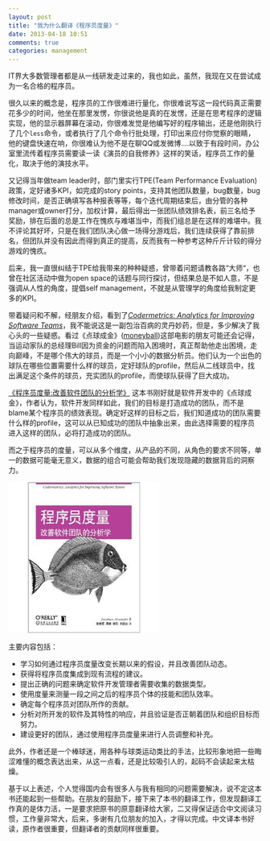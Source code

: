 ```yaml
---
layout: post
title: "我为什么翻译《程序员度量》"
date: 2013-04-18 10:51
comments: true
categories: management
---
```

IT界大多数管理者都是从一线研发走过来的，我也如此，虽然，我现在又在尝试成为一名合格的程序员。

很久以来的概念是，程序员的工作很难进行量化，你很难说写这一段代码真正需要花多少的时间，他坐在那里发愣，你很说他是真的在发愣，还是在思考程序的逻辑实现，他的显示器屏幕在滚动，你很难发觉是他编写好的程序输出，还是他刚执行了几个<code>less</code>命令，或者执行了几个命令行批处理，打印出来应付你觉察的眼睛，他的键盘快速在响，你很难认为他不是在聊QQ或发微博....以致于有段时间，办公室里流传着程序员需要读一读《演员的自我修养》这样的笑话，程序员工作的量化，取决于他的演技水平。

又记得当年做team leader时，部门里实行TPE(Team Performance Evaluation)政策，定好诸多KPI，如完成的story points，支持其他团队数量，bug数量，bug修改时间，是否正确填写各种报表等等，每个迭代周期结束后，由分管的各种manager或owner打分，加权计算，最后得出一张团队绩效排名表，前三名给予奖励，排在后面的总是工作在愧疚与难堪当中，而我们组总是在这样的难堪中。我不评论其好坏，只是在我们团队决心做一场得分游戏后，我们连续获得了靠前排名，但团队并没有因此而得到真正的提高，反而我有一种参考这种斤斤计较的得分游戏的愧疚。

后来，我一直很纠结于TPE给我带来的种种疑惑，曾带着问题请教各路“大师“，也曾在社区活动中做为open space的话题与同行探讨，但结果总是不如人意，不是强调从人性的角度，提倡self management，不就是从管理学的角度给我制定更多的KPI。

带着疑问和不解，经朋友介绍，看到了[*Codermetrics: Analytics for Improving Software Teams*](http://www.amazon.com/Codermetrics-Analytics-Improving-Software-Teams/dp/1449305156" "Codermetrics")，我不能说这是一副包治百病的灵丹妙药，但是，多少解决了我心头的一些疑惑。看过《点球成金》([moneyball](http://www.imdb.com/title/tt1210166/?ref_=fn_al_tt_1 "moneyball"))这部电影的朋友可能还会记得，当运动家队的总经理Bill因为资金的问题而陷入困境时，真正帮助他走出困境，走向巅峰，不是哪个伟大的球员，而是一个小小的数据分析员。他们认为一个出色的球队在哪些位置需要什么样的球员，定好球队的profile，然后从二线球员中，找出满足这个条件的球员，充实团队的profile，而使球队获得了巨大成功。


[《程序员度量:改善软件团队的分析学》](http://book.douban.com/subject/21365482/" "程序员度量")
这本书刚好就是软件开发中的《点球成金》，作者认为，软件开发同样如此，我们的目标是打造成功的团队，而不是blame某个程序员的绩效表现。确定好这样的目标之后，我们知道成功的团队需要什么样的profile，这可以从已知成功的团队中抽象出来，由此选择需要的程序员进入这样的团队，必将打造成功的团队。

而之于程序员的度量，可以从多个维度，从产品的不同，从角色的要求不同等，单一的数据可能毫无意义，数据的组合可能会帮助我们发现隐藏的数据背后的洞察力。

![Alt text](/images/2013-04-18-why-i-translate-codermetrics/codermetrics-cn.jpg "codermetrics Chinese version coverpage")

主要内容包括：

*  学习如何通过程序员度量改变长期以来的假设，并且改善团队动态。
*  获得将程序员度集成到现有流程的建议。
*  提出正确的问题来确定软件开发管理者需要收集的数据类型。
*  使用度量来测量一段之间之后的程序员个体的技能和团队效率。
*  确定每个程序员对团队所作的贡献。
*  分析对所开发的软件及其特性的响应，并且验证是否正朝着团队和组织目标而努力。
*  建设更好的团队，通过使用程序员度量来进行人员调整和补充。

此外，作者还是一个棒球迷，用各种与球类运动类比的手法，比较形象地把一些晦涩难懂的概念表达出来，从这一点看，还是比较吸引人的，起码不会读起来太枯燥。

基于以上表述，个人觉得国内会有很多人与我有相同的问题需要解决，说不定这本书还能起到一些帮助。在朋友的鼓励下，接下来了本书的翻译工作，但发现翻译工作真的是体力活，一是要求把原书的原意翻译给大家，二又得保证适合中文阅读习惯，工作量非常大，后来，多谢有几位朋友的加入，才得以完成。中文译本书好读，原作者很重要，但翻译者的贡献同样很重要。


